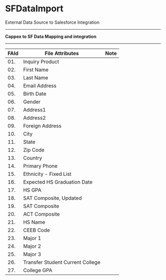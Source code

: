 # SFDataImport
External Data Source to Salesforce Integration
<hr />
<b> Cappex to SF Data Mapping and integration </b><hr />

<!--
<table> 
  <tr><th>Test Head</th></tr> 
  <tr><td>Test Data</td></tr> 
</table>
-->

|  FAId  | File Attributes                  | Note          |
| ------ | -------------------------------- | ------------- |
| 01.    | Inquiry Product                  |               |
| 02.    | First Name                       |               |
| 03.    | Last Name                        |               |
| 04.    | Email Address                    |               |
| 05.    | Birth Date                       |               |
| 06.    | Gender                           |               |
| 07.    | Address1                         |               |
| 08.    | Address2                         |               |
| 09.    | Foreign Address                  |               |
| 10.    | City                             |               |
| 11.    | State                            |               |
| 12.    | Zip Code                         |               |
| 13.    | Country                          |               |
| 14.    | Primary Phone                    |               |
| 15.    | Ethnicity - Fixed List           |               |
| 16.    | Expected HS Graduation Date      |               |
| 17.    | HS GPA                           |               |
| 18.    | SAT Composite, Updated           |               |
| 19.    | SAT Composite                    |               |
| 20.    | ACT Composite                    |               |
| 21.    | HS Name                          |               |
| 22.    | CEEB Code                        |               |
| 23.    | Major 1                          |               |
| 24.    | Major 2                          |               |
| 25.    | Major 3                          |               |
| 26.    | Transfer Student Current College |               |
| 27.    | College GPA                      |               |



